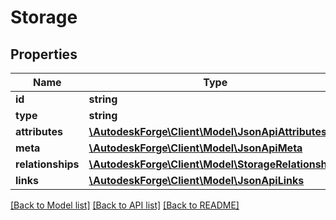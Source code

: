 # Storage

## Properties
Name | Type | Description | Notes
------------ | ------------- | ------------- | -------------
**id** | **string** | resource id | 
**type** | **string** |  | 
**attributes** | [**\AutodeskForge\Client\Model\JsonApiAttributes**](JsonApiAttributes.md) |  | [optional] 
**meta** | [**\AutodeskForge\Client\Model\JsonApiMeta**](JsonApiMeta.md) |  | [optional] 
**relationships** | [**\AutodeskForge\Client\Model\StorageRelationships**](StorageRelationships.md) |  | [optional] 
**links** | [**\AutodeskForge\Client\Model\JsonApiLinks**](JsonApiLinks.md) |  | [optional] 

[[Back to Model list]](../README.md#documentation-for-models) [[Back to API list]](../README.md#documentation-for-api-endpoints) [[Back to README]](../README.md)


